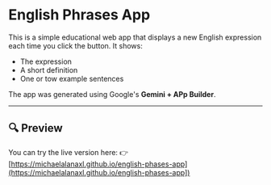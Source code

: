 # English Phrases App

This is a simple educational web app that displays a new English expression each time you click the button. It shows:
- The expression
- A short definition
- One or tow example sentences

The app was generated using Google's **Gemini + APp Builder**.

---

## 🔍 Preview

You can try the live version here:
👉 [https://michaelalanaxl.github.io/english-phases-app](https://michaelalanaxl.github.io/english-phases-app])

